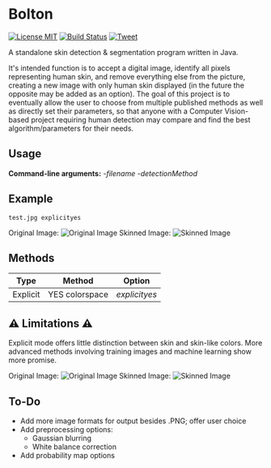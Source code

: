 # Bolton
[![License MIT](https://img.shields.io/badge/license-MIT-blue.svg)](https://raw.githubusercontent.com/rstreet85/bolton/master/LICENSE.txt) [![Build Status](https://travis-ci.org/rstreet85/bolton.svg?branch=master)](https://travis-ci.org/rstreet85/bolton) [![Tweet](https://img.shields.io/twitter/url/http/shields.io.svg?style=social)](https://twitter.com/intent/tweet?text=Java%20library%20to%20detect%20human%20skin%20in%20digital%20images%20&url=https://www.github.com/rstreet85/bolton&via=v0xstreet&hashtags=ComputerVision,HumanDetection,SkinDetection)

A standalone skin detection & segmentation program written in Java.

It's intended function is to accept a digital image, identify all pixels representing human skin, and remove everything else from the picture, creating a new image with only human skin displayed (in the future the opposite may be added as an option). The goal of this project is to eventually allow the user to choose from multiple published methods as well as directly set their parameters, so that anyone with a Computer Vision-based project requiring human detection may compare and find the best algorithm/parameters for their needs.

## Usage
**Command-line arguments:** *-filename* *-detectionMethod*

## Example
```
test.jpg explicityes
```
Original Image:
![Original Image](https://github.com/rstreet85/bolton/blob/master/test/test1.jpg)
Skinned Image:
![Skinned Image](https://github.com/rstreet85/bolton/blob/master/test/test1_out.png)

## Methods

Type | Method | Option
-----|--------|-------
Explicit | YES colorspace | *explicityes*

## :warning: Limitations :warning:
Explicit mode offers little distinction between skin and skin-like colors. More advanced methods involving training images and machine learning show more promise.

Original Image:
![Original Image](https://github.com/rstreet85/bolton/blob/master/test/test2.jpg)
Skinned Image:
![Skinned Image](https://github.com/rstreet85/bolton/blob/master/test/test2_out.png)

## To-Do
- Add more image formats for output besides .PNG; offer user choice
- Add preprocessing options:
  - Gaussian blurring
  - White balance correction
- Add probability map options